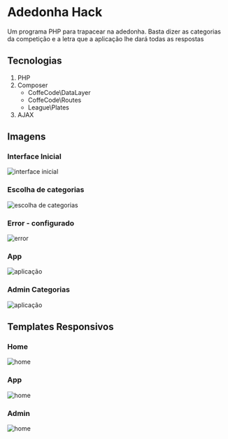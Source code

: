 # Adedonha Hack
Um programa PHP para trapacear na adedonha. Basta dizer as categorias da competição e a letra que a aplicação lhe dará todas as respostas

## Tecnologias

1. PHP
2. Composer
    - CoffeCode\DataLayer
    - CoffeCode\Routes
    - League\Plates
3. AJAX

## Imagens

### Interface Inicial 

![interface inicial](Images/interface.png)
   
### Escolha de categorias

![escolha de categorias](Images/categories.png)

### Error - configurado

![error](Images/error.png)


### App

![aplicação](Images/app.png)

### Admin Categorias

![aplicação](Images/admincategories.png)


## Templates Responsivos

### Home

![home](Images/responsive/home.jpg)

### App

![home](Images/responsive/app.png)

### Admin

![home](Images/responsive/admin.png)


